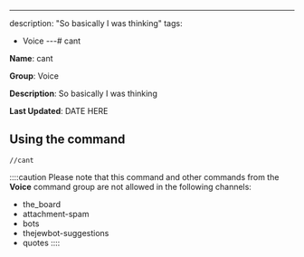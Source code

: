 ---
description: "So basically I was thinking"
tags:
  - Voice
---# cant

**Name**: cant

**Group**: Voice

**Description**: So basically I was thinking

**Last Updated**: DATE HERE

## Using the command

    //cant

::::caution Please note that this command and other commands from the **Voice** command group are not allowed in the following channels:
- the_board
- attachment-spam
- bots
- thejewbot-suggestions
- quotes
::::
